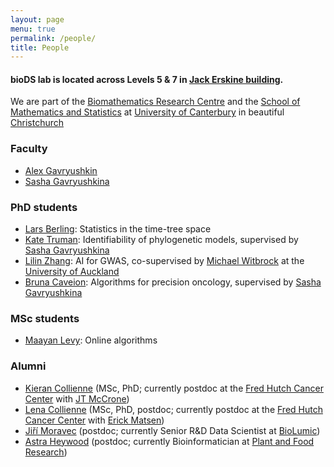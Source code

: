 ```yaml
---
layout: page
menu: true
permalink: /people/
title: People
---
```



#### bioDS lab is located across Levels 5 & 7 in [Jack Erskine building](https://goo.gl/maps/nmr6eneSwTB84hhr6).
We are part of the [Biomathematics Research Centre](https://www.canterbury.ac.nz/engineering/schools/mathematics-statistics/our-research/bio/contact-us/) and the [School of Mathematics and Statistics](https://www.canterbury.ac.nz/engineering/schools/mathematics-statistics/) at [University of Canterbury](https://www.canterbury.ac.nz/) in beautiful [Christchurch](https://www.christchurchnz.com/)


### Faculty

- [Alex Gavryushkin](/alex/)
- [Sasha Gavryushkina](https://www.linkedin.com/in/alexandra-sasha-gavryushkina-5a24a4228/)


### PhD students

- [Lars Berling](https://github.com/Lars-B): Statistics in the time-tree space
- [Kate Truman](/kate/): Identifiability of phylogenetic models, supervised by [Sasha Gavryushkina](https://www.linkedin.com/in/alexandra-sasha-gavryushkina-5a24a4228/)
- [Lilin Zhang](): AI for GWAS, co-supervised by [Michael Witbrock](http://www.science.auckland.ac.nz/people/profile/m-witbrock) at the [University of Auckland](https://www.auckland.ac.nz/en/science/about-the-faculty/school-of-computer-science.html)
- [Bruna Caveion](): Algorithms for precision oncology, supervised by [Sasha Gavryushkina](https://www.linkedin.com/in/alexandra-sasha-gavryushkina-5a24a4228/)


### MSc students

- [Maayan Levy](https://techblog.nz/1906-New-Zealand-team-gains-a-bronze-at-the-International-Olympiad-in-Informatics): Online algorithms


### Alumni

- [Kieran Collienne](https://www.linkedin.com/in/kieran-collienne-62600887/) (MSc, PhD; currently postdoc at the [Fred Hutch Cancer Center](https://www.fredhutch.org/en.html) with [JT McCrone](https://mccronelab.github.io/))
- [Lena Collienne](https://www.lenacoll.de/) (MSc, PhD, postdoc; currently postdoc at the [Fred Hutch Cancer Center](https://www.fredhutch.org/en.html) with [Erick Matsen](https://matsen.fhcrc.org/))
- [Jiří Moravec](https://www.linkedin.com/in/ji%C5%99%C3%AD-moravec-2a104815b/) (postdoc; currently Senior R&D Data Scientist at [BioLumic](https://www.biolumic.com/))
- [Astra Heywood](https://www.linkedin.com/in/astra-heywood-a43229163/) (postdoc; currently Bioinformatician at [Plant and Food Research](https://careers.sciencenewzealand.org/plant-and-food-research/about-us))
